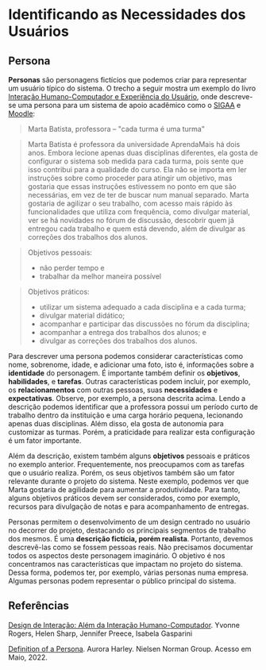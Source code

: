 # Identificando as Necessidades dos Usuários

## Persona

**Personas** são personagens fictícios que podemos criar para representar um usuário típico do sistema. O trecho a seguir mostra um exemplo do livro [Interação Humano-Computador e Experiência do Usuário](https://leanpub.com/ihc-ux), 
onde descreve-se uma persona para um sistema de apoio acadêmico como o [SIGAA](https://sig.cefetmg.br/sigaa) e [Moodle](https://ava.cefetmg.br/):

> Marta Batista, professora – "cada turma é uma turma"

>Marta Batista é professora da universidade AprendaMais há dois anos. Embora lecione apenas duas disciplinas
diferentes, ela gosta de configurar o sistema sob medida para cada turma, pois sente que isso contribui para a qualidade
do curso.
Ela não se importa em ler instruções sobre como proceder para atingir um objetivo, mas gostaria que essas
instruções estivessem no ponto em que são necessárias, em vez de ter de buscar num manual separado. Marta gostaria
de agilizar o seu trabalho, com acesso mais rápido às funcionalidades que utiliza com frequência, como divulgar material,
ver se há novidades no fórum de discussão, descobrir quem já entregou cada trabalho e quem está devendo, além de
divulgar as correções dos trabalhos dos alunos.


> Objetivos pessoais:
> * não perder tempo e
> * trabalhar da melhor maneira possível

> Objetivos práticos:
> * utilizar um sistema adequado a cada disciplina e a cada turma;
> * divulgar material didático;
> * acompanhar e participar das discussões no fórum da disciplina;
> * acompanhar a entrega dos trabalhos dos alunos; e
> * divulgar as correções dos trabalhos dos alunos.

Para descrever uma persona podemos considerar características como nome, sobrenome, idade, e  adicionar uma foto, 
isto é, informações sobre a **identidade** do personagem. É importante também definir os **objetivos**, **habilidades**, e 
**tarefas**.  Outras características podem incluir, por exemplo, os **relacionamentos** com outras pessoas, suas **necessidades** e 
**expectativas**. Observe, por exemplo, a persona descrita acima. Lendo a descrição podemos identificar que a professora possui 
um período curto de trabalho dentro da instituição e uma carga horário pequena, lecionando apenas duas disciplinas.
Além disso, ela gosta de autonomia para customizar as turmas. Porém, a praticidade para realizar 
esta configuração é um fator importante. 

Além da descrição, existem também alguns **objetivos** pessoais e práticos no exemplo anterior. 
Frequentemente, nos preocupamos com as tarefas que o usuário realiza. Porém, os seus objetivos também são um fator relevante 
durante o projeto do sistema. Neste exemplo, podemos ver que Marta gostaria de agilidade para aumentar a produtividade. 
Para tanto, alguns objetivos práticos devem ser considerados, como por exemplo, recursos para divulgação de notas e para
acompanhamento de entregas.

Personas permitem o desenvolvimento de um design centrado no usuário no decorrer do projeto, destacando os principais segmentos de trabalho dos mesmos. 
É uma **descrição fictícia, porém realista**. Portanto, devemos descrevê-las como se fossem pessoas reais.
Não precisamos documentar todos os aspectos deste personagem imaginário. 
O objetivo é nos concentramos nas características que impactam no projeto do sistema. Dessa forma, podemos ter, por exemplo, várias personas numa empresa. 
Algumas personas podem representar o público principal do sistema.

## Referências

[Design de Interação: Além da Interação Humano-Computador](https://www.amazon.com.br/Design-Intera%C3%A7%C3%A3o-Al%C3%A9m-Humano-Computador/dp/8582600062/ref=asc_df_8582600062/). 
Yvonne Rogers, Helen Sharp, Jennifer Preece, Isabela Gasparini 

[Definition of a Persona](https://www.nngroup.com/articles/persona/). Aurora Harley. Nielsen Norman Group. Acesso em Maio, 2022.


